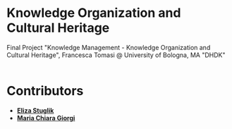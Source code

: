 # Knowledge Organization and Cultural Heritage
Final Project "Knowledge Management - Knowledge Organization and Cultural Heritage", Francesca Tomasi @ University of Bologna, MA "DHDK" <br>
<br>
# Contributors <br>
- **[Eliza Stuglik](https://github.com/elizastuglik)** <br>
- **[Maria Chiara Giorgi](https://github.com/giorgimariachiara)**

